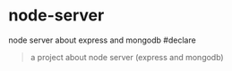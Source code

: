 # node-server
node server about express and mongodb
#declare
> a project about node server (express and mongodb)


